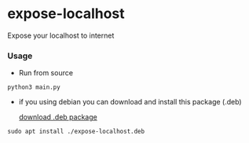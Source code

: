 # expose-localhost
Expose your localhost to internet

### Usage
- Run from source
```
python3 main.py
```

- if you using debian you can download and install this package (.deb)
  
  [download .deb package](https://github.com/mwarevn/expose-localhost/releases/latest/download/expose-localhost.deb)

```
sudo apt install ./expose-localhost.deb
```


